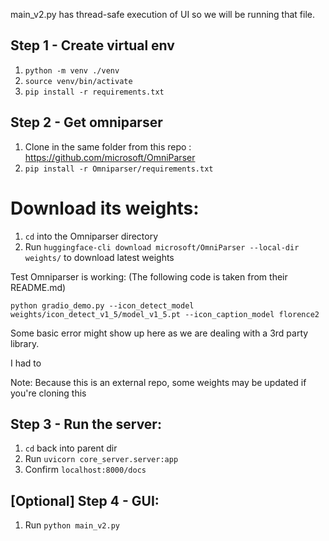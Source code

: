 main_v2.py has thread-safe execution of UI so we will be running that file.

## Step 1 - Create virtual env

1. `python -m venv ./venv`
2. `source venv/bin/activate`
3. `pip install -r requirements.txt`

## Step 2 - Get omniparser

1. Clone in the same folder from this repo : https://github.com/microsoft/OmniParser
2. `pip install -r Omniparser/requirements.txt`


# Download its weights:

1. `cd` into the Omniparser directory
2. Run `huggingface-cli download microsoft/OmniParser --local-dir weights/` to download latest weights

Test Omniparser is working:
(The following code is taken from their README.md)
```
python gradio_demo.py --icon_detect_model weights/icon_detect_v1_5/model_v1_5.pt --icon_caption_model florence2
```
Some basic error might show up here as we are dealing with a 3rd party library.

I had to 

Note: Because this is an external repo, some weights may be updated if you're cloning this


## Step 3 - Run the server:


1. `cd` back into parent dir
2.  Run `uvicorn core_server.server:app`
3. Confirm `localhost:8000/docs`


## [Optional] Step 4 - GUI:

1. Run `python main_v2.py`
